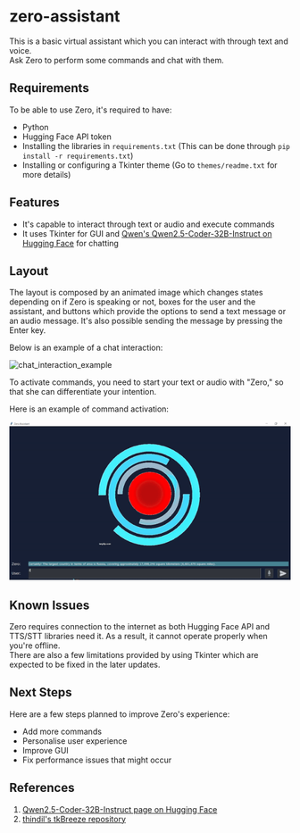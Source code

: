 # zero-assistant

This is a basic virtual assistant which you can interact with through text and voice. \
Ask Zero to perform some commands and chat with them.

## Requirements

To be able to use Zero, it's required to have:

- Python
- Hugging Face API token
- Installing the libraries in `requirements.txt` (This can be done through `pip install -r requirements.txt`)
- Installing or configuring a Tkinter theme (Go to `themes/readme.txt` for more details)

## Features

- It's capable to interact through text or audio and execute commands
- It uses Tkinter for GUI and [Qwen's Qwen2.5-Coder-32B-Instruct on Hugging Face](https://huggingface.co/Qwen/Qwen2.5-Coder-32B-Instruct) for chatting

## Layout

The layout is composed by an animated image which changes states depending on if Zero is speaking or not, boxes for the user and the assistant, and buttons which provide the options to send a text message or an audio message. It's also possible sending the message by pressing the Enter key.

Below is an example of a chat interaction:

![chat_interaction_example](screen_img/test_chat.gif)

To activate commands, you need to start your text or audio with "Zero," so that she can differentiate your intention.

Here is an example of command activation:

![chat_command_example](screen_img/test_command.gif)

## Known Issues

Zero requires connection to the internet as both Hugging Face API and TTS/STT libraries need it. As a result, it cannot operate properly when you're offline. \
There are also a few limitations provided by using Tkinter which are expected to be fixed in the later updates.

## Next Steps

Here are a few steps planned to improve Zero's experience:

- Add more commands
- Personalise user experience
- Improve GUI
- Fix performance issues that might occur

## References

1. [Qwen2.5-Coder-32B-Instruct page on Hugging Face](https://huggingface.co/Qwen/Qwen2.5-Coder-32B-Instruct)
2. [thindil's tkBreeze repository](https://github.com/thindil/tkBreeze)

